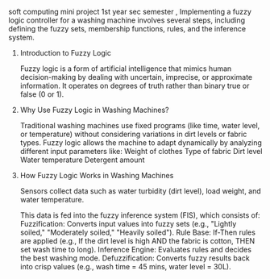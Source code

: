 soft computing mini project 1st year sec semester , Implementing a fuzzy logic controller for a washing machine involves several steps, including defining the fuzzy sets, membership functions, rules, and the inference system. 
1. Introduction to Fuzzy Logic

    Fuzzy logic is a form of artificial intelligence that mimics human decision-making by dealing with uncertain, imprecise, or approximate information.
    It operates on degrees of truth rather than binary true or false (0 or 1).

2. Why Use Fuzzy Logic in Washing Machines?

    Traditional washing machines use fixed programs (like time, water level, or temperature) without considering variations in dirt levels or fabric types.
    Fuzzy logic allows the machine to adapt dynamically by analyzing different input parameters like:
        Weight of clothes
        Type of fabric
        Dirt level
        Water temperature
        Detergent amount

3. How Fuzzy Logic Works in Washing Machines

    Sensors collect data such as water turbidity (dirt level), load weight, and water temperature.

    This data is fed into the fuzzy inference system (FIS), which consists of:
        Fuzzification: Converts input values into fuzzy sets (e.g., "Lightly soiled," "Moderately soiled," "Heavily soiled").
        Rule Base: If-Then rules are applied (e.g., If the dirt level is high AND the fabric is cotton, THEN set wash time to long).
        Inference Engine: Evaluates rules and decides the best washing mode.
        Defuzzification: Converts fuzzy results back into crisp values (e.g., wash time = 45 mins, water level = 30L).
   
